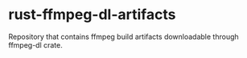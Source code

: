 # rust-ffmpeg-dl-artifacts
Repository that contains ffmpeg build artifacts downloadable through ffmpeg-dl crate.
